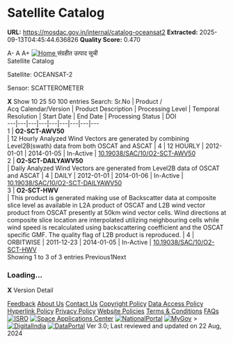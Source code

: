 # Satellite Catalog

**URL:** https://mosdac.gov.in/internal/catalog-oceansat2
**Extracted:** 2025-09-13T04:45:44.636826
**Quality Score:** 0.470

A- A A+
[ ![Home](https://mosdac.gov.in/sites/default/files/mosdac_small.png) ](https://mosdac.gov.in/ "Home")
संग्रहीत उत्पाद सूची   
Satellite Catalog  

Satellite: OCEANSAT-2   

Sensor: SCATTEROMETER   
  

**X**
Show 10 25 50 100 entries
Search:
Sr.No | Product /  
Acq Calendar/Version  | Product Description | Processing Level | Temporal Resolution | Start Date | End Date | Processing Status | DOI  
---|---|---|---|---|---|---|---|---  
1 |  **O2-SCT-AWV50**  
| 12 Hourly Analyzed Wind Vectors are generated by combining Level2B(swath) data from both OSCAT and ASCAT | 4 | 12 HOURLY | 2012-01-01 | 2014-01-05 | In-Active | [10.19038/SAC/10/O2-SCT-AWV50](https://dx.doi.org/10.19038/SAC/10/O2-SCT-AWV50)  
2 |  **O2-SCT-DAILYAWV50**  
| Daily Analyzed Wind Vectors are generated from Level2B data of OSCAT and ASCAT | 4 | DAILY | 2012-01-01 | 2014-01-06 | In-Active | [10.19038/SAC/10/O2-SCT-DAILYAWV50](https://dx.doi.org/10.19038/SAC/10/O2-SCT-DAILYAWV50)  
3 |  **O2-SCT-HWV**  
| This product is generated making use of Backscatter data at composite slice level as available in L2A product of OSCAT and L2B wind vector product from OSCAT presently at 50km wind vector cells. Wind directions at composite slice location are interpolated utilizing neighbouring cells while wind speed is recalculated using backscattering coefficient and the OSCAT specific GMF. The quality flag of L2B product is reproduced. | 4 | ORBITWISE | 2011-12-23 | 2014-01-05 | In-Active | [10.19038/SAC/10/O2-SCT-HWV](https://dx.doi.org/10.19038/SAC/10/O2-SCT-HWV)  
Showing 1 to 3 of 3 entries
Previous1Next
### Loading...
**X**
Version Detail
  

[](javascript:void\(0\);)
[Feedback](https://mosdac.gov.in/mosdac-feedback)
[About Us](https://mosdac.gov.in/about-us)
[Contact Us](https://mosdac.gov.in/contact-us)
[Copyright Policy](https://mosdac.gov.in/copyright-policy)
[Data Access Policy](https://mosdac.gov.in/data-access-policy)
[Hyperlink Policy](https://mosdac.gov.in/hyperlink-policy)
[Privacy Policy](https://mosdac.gov.in/privacy-policy)
[Website Policies](https://mosdac.gov.in/website-policies)
[Terms & Conditions](https://mosdac.gov.in/terms-conditions)
[FAQs](https://mosdac.gov.in/faq-page)
[![ISRO](https://mosdac.gov.in/sites/default/files/styles/thumbnail/public/logo-transparent.png?itok=IUS20l-w)](http://www.isro.gov.in) [![Space Applications Center](https://mosdac.gov.in/sites/default/files/styles/thumbnail/public/saclogo.png?itok=_Jv4AuIn)](http://www.sac.gov.in) [![NationalPortal](https://mosdac.gov.in/sites/default/files/styles/thumbnail/public/india-gov_0.png?itok=yssAPH3m)](http://www.india.gov.in) [![MyGov](https://mosdac.gov.in/sites/default/files/styles/thumbnail/public/mygov_0.png?itok=Po-dzdT3)](http://mygov.in/) >[![DigitalIndia](https://mosdac.gov.in/sites/default/files/styles/thumbnail/public/digital-india_0.png?itok=ntlP7atE)](http://www.digitalindia.gov.in/) [![DataPortal](https://mosdac.gov.in/sites/default/files/styles/thumbnail/public/data-gov.png?itok=qYA78FgB)](http://data.gov.in)
Ver 3.0; Last reviewed and updated on 22 Aug, 2024 
